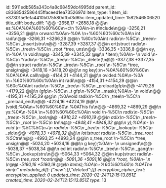 id: 5911edb585a343c4a8c68459dc4995dd
parent_id: c83685d2586445ffaceed1ea7352697d
item_type: 1
item_id: e373015e1efa4410b075580dfbd3d65c
item_updated_time: 1582546506520
title_diff: 
body_diff: "@@ -2658,17 +2658,18 @@\n es:%0A%0A%60%60%60\n+c\n %0A\n-\n #include\n@@ -3256,21 +3256,21 @@\n orward:%0A\n-%0A    \n+%60%60%60c%0A\n int radi\n@@ -3266,31 +3266,29 @@\n %60c%0Aint radix\n-%5C\n _tree\n-%5C\n _insert(stru\n@@ -3287,39 +3287,37 @@\n ert(struct radix\n-%5C\n _tree\n-%5C\n _root *tree, uns\n@@ -3336,35 +3336,8 @@\n ey, \n-%0A                          \n void\n@@ -3345,39 +3345,32 @@\n *item);%0A\n-    \n void \n-%5C\n *radix\n-%5C\n _tree\n-%5C\n _delete(\n@@ -3377,38 +3377,35 @@\n struct radix\n-%5C\n _tree\n-%5C\n _root \n-%5C\n *tree, unsig\n@@ -3418,16 +3418,20 @@\n ng key);\n+%0A%60%60%60\n %0A%0AA call\n@@ -4144,21 +4144,21 @@\n ovided:%0A\n-%0A    \n+%60%60%60c%0A\n int radi\n@@ -4154,31 +4154,29 @@\n %60c%0Aint radix\n-%5C\n _tree\n-%5C\n _preload(gfp\n@@ -4179,28 +4179,22 @@\n (gfp\n-%5C\n _t gfp\n-%5C\n _mask);%0A\n-    \n void\n@@ -4195,31 +4195,29 @@\n ;%0Avoid radix\n-%5C\n _tree\n-%5C\n _preload_end\n@@ -4224,16 +4224,19 @@\n (void);%0A\n+%60%60%60\n %0AThis fu\n@@ -4869,32 +4869,29 @@\n ys:%0A\n-%0A    \n+%60%60%60c%0A\n void \n-%5C\n *radix\n-%5C\n _tree\n-%5C\n _loo\n@@ -4910,22 +4910,19 @@\n adix\n-%5C\n _tree\n-%5C\n _root \n-%5C\n *tre\n@@ -4948,41 +4948,32 @@\n y);%0A\n-    \n void \n-%5C*%5C\n+*\n *radix\n-%5C\n _tree\n-%5C\n _lookup\n-%5C\n _slo\n@@ -4978,33 +4978,32 @@\n lot(struct radix\n-%5C\n _tree_root %5C*tre\n@@ -4993,25 +4993,24 @@\n x_tree_root \n-%5C\n *tree, unsig\n@@ -5024,20 +5024,16 @@\n g key);%0A\n-    \n unsigned\n@@ -5038,37 +5038,34 @@\n ed int radix\n-%5C\n _tree\n-%5C\n _gang\n-%5C\n _lookup(stru\n@@ -5064,33 +5064,32 @@\n kup(struct radix\n-%5C\n _tree_root *root\n@@ -5091,36 +5091,16 @@\n *root, %0A\n-                    \n         \n@@ -5190,16 +5190,19 @@\n items);%0A\n+%60%60%60\n %0AThe sim\n"
metadata_diff: {"new":{},"deleted":[]}
encryption_cipher_text: 
encryption_applied: 0
updated_time: 2020-02-24T12:15:13.851Z
created_time: 2020-02-24T12:15:13.851Z
type_: 13